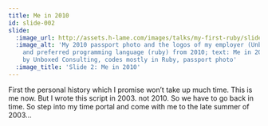 ```yaml
---
title: Me in 2010
id: slide-002
slide:
  :image_url: http://assets.h-lame.com/images/talks/my-first-ruby/slides/002.jpg
  :image_alt: 'My 2010 passport photo and the logos of my employer (Unboxed Consulting)
    and preferred programming language (ruby) from 2010; text: Me in 2010, employed
    by Unboxed Consulting, codes mostly in Ruby, passport photo'
  :image_title: 'Slide 2: Me in 2010'
---
```

First the personal history which I promise won’t take up much time.  This is me now.  But I wrote this script in 2003. not 2010.  So we have to go back in time.  So step into my time portal and come with me to the late summer of 2003…

